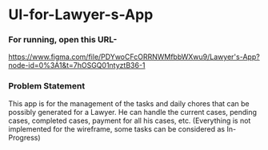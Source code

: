 # UI-for-Lawyer-s-App

### For running, open this URL-

https://www.figma.com/file/PDYwoCFcORRNWMfbbWXwu9/Lawyer's-App?node-id=0%3A1&t=7hOSGQ01ntyztB36-1

### Problem Statement

This app is for the management of the tasks and daily chores that can be possibly generated for a Lawyer. He can handle the current cases, pending cases, completed cases, payment for all his cases, etc. (Everything is not implemented for the wireframe, some tasks can be considered as In-Progress)
